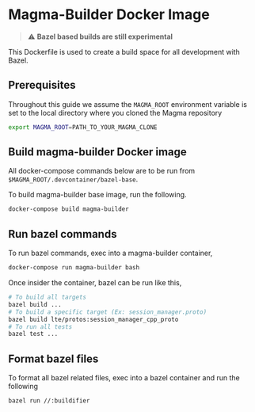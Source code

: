 # Magma-Builder Docker Image

> :warning: **Bazel based builds are still experimental**

This Dockerfile is used to create a build space for all development with Bazel.

## Prerequisites

Throughout this guide we assume the `MAGMA_ROOT` environment variable is set to the local directory where you cloned the Magma repository

```bash
export MAGMA_ROOT=PATH_TO_YOUR_MAGMA_CLONE
```

## Build magma-builder Docker image

All docker-compose commands below are to be run from `$MAGMA_ROOT/.devcontainer/bazel-base`.

To build magma-builder base image, run the following.

```bash
docker-compose build magma-builder
```

## Run bazel commands

To run bazel commands, exec into a magma-builder container,

```bash
docker-compose run magma-builder bash
```

Once insider the container, bazel can be run like this,

```bash
# To build all targets
bazel build ...
# To build a specific target (Ex: session_manager.proto)
bazel build lte/protos:session_manager_cpp_proto
# To run all tests
bazel test ...
```

## Format bazel files

To format all bazel related files, exec into a bazel container and run the following

```bash
bazel run //:buildifier
```
